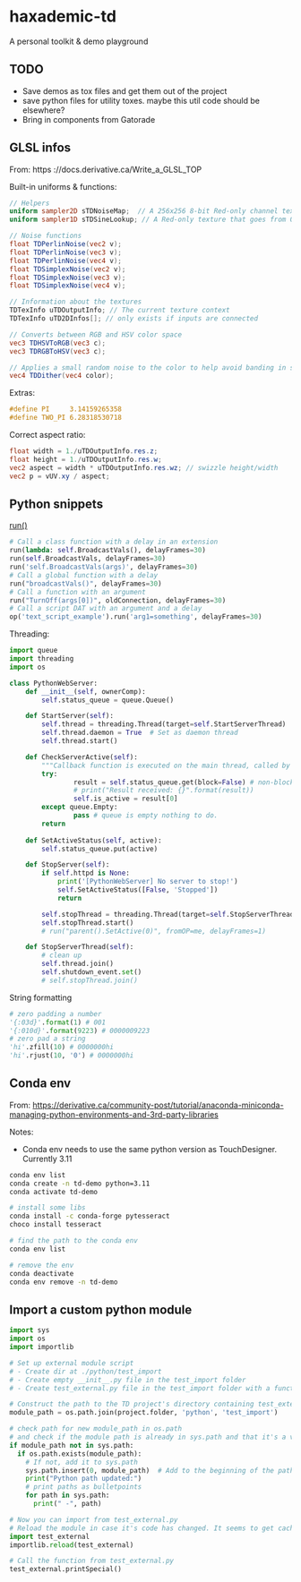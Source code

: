 # haxademic-td

A personal toolkit & demo playground

## TODO

- Save demos as tox files and get them out of the project
- save python files for utility toxes. maybe this util code should be elsewhere?
- Bring in components from Gatorade

## GLSL infos

From: https ://docs.derivative.ca/Write_a_GLSL_TOP

Built-in uniforms & functions:
```glsl
// Helpers
uniform sampler2D sTDNoiseMap;  // A 256x256 8-bit Red-only channel texture that has random data.
uniform sampler1D sTDSineLookup; // A Red-only texture that goes from 0 to 1 in a sine shape.

// Noise functions
float TDPerlinNoise(vec2 v);
float TDPerlinNoise(vec3 v);
float TDPerlinNoise(vec4 v);
float TDSimplexNoise(vec2 v);
float TDSimplexNoise(vec3 v);
float TDSimplexNoise(vec4 v);

// Information about the textures
TDTexInfo uTDOutputInfo; // The current texture context
TDTexInfo uTD2DInfos[]; // only exists if inputs are connected 

// Converts between RGB and HSV color space
vec3 TDHSVToRGB(vec3 c);
vec3 TDRGBToHSV(vec3 c);

// Applies a small random noise to the color to help avoid banding in some cases.
vec4 TDDither(vec4 color);
```

Extras:
```glsl
#define PI     3.14159265358
#define TWO_PI 6.28318530718
```

Correct aspect ratio: 
```glsl
float width = 1./uTDOutputInfo.res.z;
float height = 1./uTDOutputInfo.res.w;
vec2 aspect = width * uTDOutputInfo.res.wz; // swizzle height/width
vec2 p = vUV.xy / aspect;
```


## Python snippets

[run()](https://derivative.ca/UserGuide/Run_Command_Examples)

```python
# Call a class function with a delay in an extension
run(lambda: self.BroadcastVals(), delayFrames=30)
run(self.BroadcastVals, delayFrames=30)
run('self.BroadcastVals(args)', delayFrames=30)
# Call a global function with a delay
run("broadcastVals()", delayFrames=30)
# Call a function with an argument
run("TurnOff(args[0])", oldConnection, delayFrames=30)
# Call a script DAT with an argument and a delay
op('text_script_example').run('arg1=something', delayFrames=30)
```

Threading:
```python
import queue
import threading
import os

class PythonWebServer:
	def __init__(self, ownerComp):
		self.status_queue = queue.Queue() 

	def StartServer(self):
		self.thread = threading.Thread(target=self.StartServerThread)
		self.thread.daemon = True  # Set as daemon thread
		self.thread.start()

	def CheckServerActive(self):
		"""Callback function is executed on the main thread, called by DAT execute every frame."""
		try:
				result = self.status_queue.get(block=False) # non-blocking get
				# print("Result received: {}".format(result))
				self.is_active = result[0]
		except queue.Empty:
				pass # queue is empty nothing to do.
		return
	
	def SetActiveStatus(self, active):
		self.status_queue.put(active)

	def StopServer(self):
		if self.httpd is None:
			print('[PythonWebServer] No server to stop!')
			self.SetActiveStatus([False, 'Stopped'])
			return

		self.stopThread = threading.Thread(target=self.StopServerThread)
		self.stopThread.start()
		# run("parent().SetActive(0)", fromOP=me, delayFrames=1)

	def StopServerThread(self):
		# clean up
		self.thread.join()
		self.shutdown_event.set()
		# self.stopThread.join()
```

String formatting

```python
# zero padding a number
'{:03d}'.format(1) # 001
'{:010d}'.format(9223) # 0000009223
# zero pad a string
'hi'.zfill(10) # 0000000hi
'hi'.rjust(10, '0') # 0000000hi
```

## Conda env

From: https://derivative.ca/community-post/tutorial/anaconda-miniconda-managing-python-environments-and-3rd-party-libraries

Notes:
- Conda env needs to use the same python version as TouchDesigner. Currently 3.11

```bash
conda env list
conda create -n td-demo python=3.11
conda activate td-demo

# install some libs
conda install -c conda-forge pytesseract
choco install tesseract

# find the path to the conda env
conda env list

# remove the env
conda deactivate
conda env remove -n td-demo
```

## Import a custom python module

```python
import sys
import os
import importlib

# Set up external module script
# - Create dir at ./python/test_import
# - Create empty __init__.py file in the test_import folder
# - Create test_external.py file in the test_import folder with a function printSpecial()

# Construct the path to the TD project's directory containing test_external.py
module_path = os.path.join(project.folder, 'python', 'test_import')

# check path for new module_path in os.path
# and check if the module path is already in sys.path and that it's a valid location
if module_path not in sys.path:
  if os.path.exists(module_path):
    # If not, add it to sys.path
    sys.path.insert(0, module_path)  # Add to the beginning of the path list
    print("Python path updated:")
    # print paths as bulletpoints
    for path in sys.path:
      print(" -", path)

# Now you can import from test_external.py
# Reload the module in case it's code has changed. It seems to get cached when imported
import test_external
importlib.reload(test_external)

# Call the function from test_external.py
test_external.printSpecial()
```